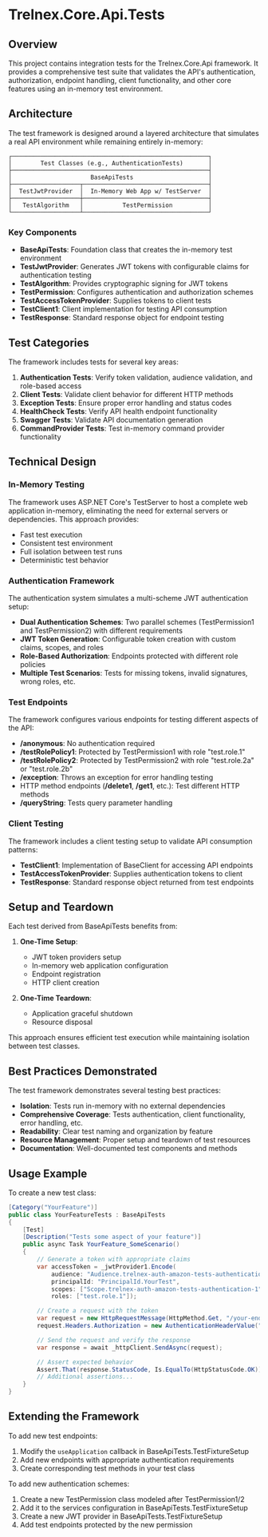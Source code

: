 # Trelnex.Core.Api.Tests

## Overview

This project contains integration tests for the Trelnex.Core.Api framework. It provides a comprehensive test suite that validates the API's authentication, authorization, endpoint handling, client functionality, and other core features using an in-memory test environment.

## Architecture

The test framework is designed around a layered architecture that simulates a real API environment while remaining entirely in-memory:

```
┌───────────────────────────────────────────────────────┐
│        Test Classes (e.g., AuthenticationTests)       │
├───────────────────────────────────────────────────────┤
│                      BaseApiTests                     │
├───────────────────┬───────────────────────────────────┤
│  TestJwtProvider  │  In-Memory Web App w/ TestServer  │
├───────────────────┼───────────────────────────────────┤
│   TestAlgorithm   │           TestPermission          │
└───────────────────┴───────────────────────────────────┘
```

### Key Components

- **BaseApiTests**: Foundation class that creates the in-memory test environment
- **TestJwtProvider**: Generates JWT tokens with configurable claims for authentication testing
- **TestAlgorithm**: Provides cryptographic signing for JWT tokens
- **TestPermission**: Configures authentication and authorization schemes
- **TestAccessTokenProvider**: Supplies tokens to client tests
- **TestClient1**: Client implementation for testing API consumption
- **TestResponse**: Standard response object for endpoint testing

## Test Categories

The framework includes tests for several key areas:

1. **Authentication Tests**: Verify token validation, audience validation, and role-based access
2. **Client Tests**: Validate client behavior for different HTTP methods
3. **Exception Tests**: Ensure proper error handling and status codes
4. **HealthCheck Tests**: Verify API health endpoint functionality
5. **Swagger Tests**: Validate API documentation generation
6. **CommandProvider Tests**: Test in-memory command provider functionality

## Technical Design

### In-Memory Testing

The framework uses ASP.NET Core's TestServer to host a complete web application in-memory, eliminating the need for external servers or dependencies. This approach provides:

- Fast test execution
- Consistent test environment
- Full isolation between test runs
- Deterministic test behavior

### Authentication Framework

The authentication system simulates a multi-scheme JWT authentication setup:

- **Dual Authentication Schemes**: Two parallel schemes (TestPermission1 and TestPermission2) with different requirements
- **JWT Token Generation**: Configurable token creation with custom claims, scopes, and roles
- **Role-Based Authorization**: Endpoints protected with different role policies
- **Multiple Test Scenarios**: Tests for missing tokens, invalid signatures, wrong roles, etc.

### Test Endpoints

The framework configures various endpoints for testing different aspects of the API:

- **/anonymous**: No authentication required
- **/testRolePolicy1**: Protected by TestPermission1 with role "test.role.1"
- **/testRolePolicy2**: Protected by TestPermission2 with role "test.role.2a" or "test.role.2b"
- **/exception**: Throws an exception for error handling testing
- HTTP method endpoints (**/delete1**, **/get1**, etc.): Test different HTTP methods
- **/queryString**: Tests query parameter handling

### Client Testing

The framework includes a client testing setup to validate API consumption patterns:

- **TestClient1**: Implementation of BaseClient for accessing API endpoints
- **TestAccessTokenProvider**: Supplies authentication tokens to client
- **TestResponse**: Standard response object returned from test endpoints

## Setup and Teardown

Each test derived from BaseApiTests benefits from:

1. **One-Time Setup**:
   - JWT token providers setup
   - In-memory web application configuration
   - Endpoint registration
   - HTTP client creation

2. **One-Time Teardown**:
   - Application graceful shutdown
   - Resource disposal

This approach ensures efficient test execution while maintaining isolation between test classes.

## Best Practices Demonstrated

The test framework demonstrates several testing best practices:

- **Isolation**: Tests run in-memory with no external dependencies
- **Comprehensive Coverage**: Tests authentication, client functionality, error handling, etc.
- **Readability**: Clear test naming and organization by feature
- **Resource Management**: Proper setup and teardown of test resources
- **Documentation**: Well-documented test components and methods

## Usage Example

To create a new test class:

```csharp
[Category("YourFeature")]
public class YourFeatureTests : BaseApiTests
{
    [Test]
    [Description("Tests some aspect of your feature")]
    public async Task YourFeature_SomeScenario()
    {
        // Generate a token with appropriate claims
        var accessToken = _jwtProvider1.Encode(
            audience: "Audience.trelnex-auth-amazon-tests-authentication-1",
            principalId: "PrincipalId.YourTest",
            scopes: ["Scope.trelnex-auth-amazon-tests-authentication-1"],
            roles: ["test.role.1"]);

        // Create a request with the token
        var request = new HttpRequestMessage(HttpMethod.Get, "/your-endpoint");
        request.Headers.Authorization = new AuthenticationHeaderValue("Bearer", accessToken.Token);

        // Send the request and verify the response
        var response = await _httpClient.SendAsync(request);

        // Assert expected behavior
        Assert.That(response.StatusCode, Is.EqualTo(HttpStatusCode.OK));
        // Additional assertions...
    }
}
```

## Extending the Framework

To add new test endpoints:

1. Modify the `useApplication` callback in BaseApiTests.TestFixtureSetup
2. Add new endpoints with appropriate authentication requirements
3. Create corresponding test methods in your test class

To add new authentication schemes:

1. Create a new TestPermission class modeled after TestPermission1/2
2. Add it to the services configuration in BaseApiTests.TestFixtureSetup
3. Create a new JWT provider in BaseApiTests.TestFixtureSetup
4. Add test endpoints protected by the new permission